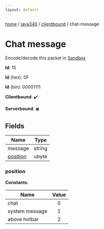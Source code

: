 ```yaml
---
layout: default
---
```


[home](/)  /  [java340](/protocol/java340)  /  [clientbound](/protocol/java340/clientbound)  /  chat-message

# Chat message

Encode/decode this packet in [Sandbox](../../../sandbox/java340#clientbound.chat_message)

**Id**: 15

**Id** (hex): 0F

**Id** (bin): 00001111

**Clientbound**: ✔️

**Serverbound**: ✖️

## Fields

Name | Type
---|---
message | string
[position](#position) | ubyte

### position

**Constants**:

Name | Value
---|:---:
chat | 0
system message | 1
above hotbar | 2
